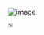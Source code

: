 ![image](https://static.wikia.nocookie.net/battlefordreamisland/images/b/b2/Bandicam_2018-04-28_17-08-10-743.jpg/revision/latest?cb=20180428141443)

<sup><sub>hi</sub></sup>
